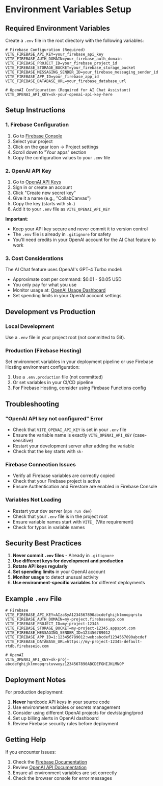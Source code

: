 # Environment Variables Setup

## Required Environment Variables

Create a `.env` file in the root directory with the following variables:

```env
# Firebase Configuration (Required)
VITE_FIREBASE_API_KEY=your_firebase_api_key
VITE_FIREBASE_AUTH_DOMAIN=your_firebase_auth_domain
VITE_FIREBASE_PROJECT_ID=your_firebase_project_id
VITE_FIREBASE_STORAGE_BUCKET=your_firebase_storage_bucket
VITE_FIREBASE_MESSAGING_SENDER_ID=your_firebase_messaging_sender_id
VITE_FIREBASE_APP_ID=your_firebase_app_id
VITE_FIREBASE_DATABASE_URL=your_firebase_database_url

# OpenAI Configuration (Required for AI Chat Assistant)
VITE_OPENAI_API_KEY=sk-your-openai-api-key-here
```

## Setup Instructions

### 1. Firebase Configuration

1. Go to [Firebase Console](https://console.firebase.google.com)
2. Select your project
3. Click on the gear icon → Project settings
4. Scroll down to "Your apps" section
5. Copy the configuration values to your `.env` file

### 2. OpenAI API Key

1. Go to [OpenAI API Keys](https://platform.openai.com/api-keys)
2. Sign in or create an account
3. Click "Create new secret key"
4. Give it a name (e.g., "CollabCanvas")
5. Copy the key (starts with `sk-`)
6. Add it to your `.env` file as `VITE_OPENAI_API_KEY`

**Important**: 
- Keep your API key secure and never commit it to version control
- The `.env` file is already in `.gitignore` for safety
- You'll need credits in your OpenAI account for the AI Chat feature to work

### 3. Cost Considerations

The AI Chat feature uses OpenAI's GPT-4 Turbo model:
- Approximate cost per command: $0.01 - $0.05 USD
- You only pay for what you use
- Monitor usage at: [OpenAI Usage Dashboard](https://platform.openai.com/usage)
- Set spending limits in your OpenAI account settings

## Development vs Production

### Local Development
Use a `.env` file in your project root (not committed to Git).

### Production (Firebase Hosting)
Set environment variables in your deployment pipeline or use Firebase Hosting environment configuration:

1. Use a `.env.production` file (not committed)
2. Or set variables in your CI/CD pipeline
3. For Firebase Hosting, consider using Firebase Functions config

## Troubleshooting

### "OpenAI API key not configured" Error
- Check that `VITE_OPENAI_API_KEY` is set in your `.env` file
- Ensure the variable name is exactly `VITE_OPENAI_API_KEY` (case-sensitive)
- Restart your development server after adding the variable
- Check that the key starts with `sk-`

### Firebase Connection Issues
- Verify all Firebase variables are correctly copied
- Check that your Firebase project is active
- Ensure Authentication and Firestore are enabled in Firebase Console

### Variables Not Loading
- Restart your dev server (`npm run dev`)
- Check that your `.env` file is in the project root
- Ensure variable names start with `VITE_` (Vite requirement)
- Check for typos in variable names

## Security Best Practices

1. **Never commit `.env` files** - Already in `.gitignore`
2. **Use different keys for development and production**
3. **Rotate API keys regularly**
4. **Set spending limits** in your OpenAI account
5. **Monitor usage** to detect unusual activity
6. **Use environment-specific variables** for different deployments

## Example `.env` File

```env
# Firebase
VITE_FIREBASE_API_KEY=AIzaSyA1234567890abcdefghijklmnopqrstu
VITE_FIREBASE_AUTH_DOMAIN=my-project.firebaseapp.com
VITE_FIREBASE_PROJECT_ID=my-project-12345
VITE_FIREBASE_STORAGE_BUCKET=my-project-12345.appspot.com
VITE_FIREBASE_MESSAGING_SENDER_ID=123456789012
VITE_FIREBASE_APP_ID=1:123456789012:web:abcdef1234567890abcdef
VITE_FIREBASE_DATABASE_URL=https://my-project-12345-default-rtdb.firebaseio.com

# OpenAI
VITE_OPENAI_API_KEY=sk-proj-abcdefghijklmnopqrstuvwxyz1234567890ABCDEFGHIJKLMNOP
```

## Deployment Notes

For production deployment:

1. **Never** hardcode API keys in your source code
2. Use environment variables or secrets management
3. Consider using different OpenAI projects for dev/staging/prod
4. Set up billing alerts in OpenAI dashboard
5. Review Firebase security rules before deployment

## Getting Help

If you encounter issues:
1. Check the [Firebase Documentation](https://firebase.google.com/docs)
2. Review [OpenAI API Documentation](https://platform.openai.com/docs)
3. Ensure all environment variables are set correctly
4. Check the browser console for error messages

